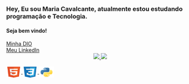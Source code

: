 <h3>Hey, Eu sou Maria Cavalcante, atualmente estou estudando programação e Tecnologia.</h3>
<h4>Seja bem vindo!</h4>
<a href="https://web.dio.me/users/maria2017tj?tab=achievements">Minha DIO</a>
<br>
<a href="https://www.linkedin.com/in/maria-cavalcante-92303b22b/">Meu LinkedIn</a>


<div align="center">
  <a href="https://github.com/mrsapple">
  <img height="180em" src="https://github-readme-stats.vercel.app/api?username=mrsapple&show_icons=true&theme=dracula&include_all_commits=true&count_private=true"/>
  <img height="180em" src="https://github-readme-stats.vercel.app/api/top-langs/?username=mrsapple&layout=compact&langs_count=7&theme=dracula"/>
</div>
<div style="display: inline_block"><br>
  <img align="center" alt="mrsapple-HTML" height="30" width="40" src="https://raw.githubusercontent.com/devicons/devicon/master/icons/html5/html5-original.svg">
  <img align="center" alt="mrsapple-CSS" height="30" width="40" src="https://raw.githubusercontent.com/devicons/devicon/master/icons/css3/css3-original.svg">
  <img align="center" alt="mrsapple-Python" height="30" width="40" src="https://raw.githubusercontent.com/devicons/devicon/master/icons/python/python-original.svg">

